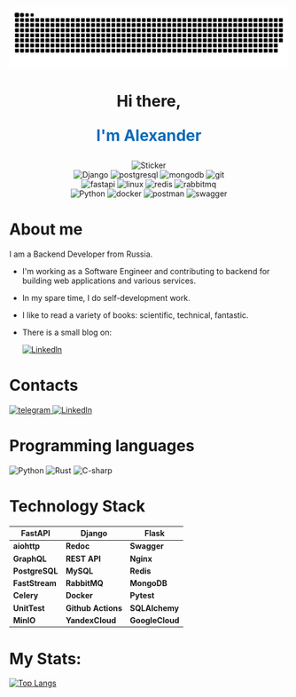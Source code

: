 <picture>
  <source media="(prefers-color-scheme: dark)" srcset="https://raw.githubusercontent.com/platane/platane/output/github-contribution-grid-snake-dark.svg">
  <source media="(prefers-color-scheme: light)" srcset="https://raw.githubusercontent.com/platane/platane/output/github-contribution-grid-snake.svg">
  <img alt="github contribution grid snake animation" src="https://raw.githubusercontent.com/platane/platane/output/github-contribution-grid-snake.svg">
</picture>

<h1 align="center">Hi there,
    <p style="color: #0a6aba">I'm Alexander</p>
</h1>

<div id="header" align="center">
  <img src="https://media.giphy.com/media/v1.Y2lkPTc5MGI3NjExbWFnYmk2dXg3cXZieXg3NnBhbDFwbnZubmUwNTd0dW4xMDl4Y3NwNyZlcD12MV9pbnRlcm5hbF9naWZfYnlfaWQmY3Q9cw/3kPDmoWdBpQPNhCnUG/giphy.gif" width="100" alt="Sticker"/>
</div>

<div align="center">
  <img src="https://img.shields.io/badge/Django-092E20?style=for-the-badge&logo=django&logoColor=white" alt="Django" />
  <img src="https://img.shields.io/badge/PostgreSQL-316192?style=for-the-badge&logo=postgresql&logoColor=white" alt="postgresql" />
  <img src="https://img.shields.io/badge/MongoDB-4EA94B?style=for-the-badge&logo=mongodb&logoColor=white" alt="mongodb" />
  <img src="https://img.shields.io/badge/GIT-E44C30?style=for-the-badge&logo=git&logoColor=white" alt="git" />
</div>

<div align="center">
  <img src="https://img.shields.io/badge/FastAPI-005571?style=for-the-badge&logo=fastapi" alt="fastapi" />
  <img src="https://img.shields.io/badge/Linux-FCC624?style=for-the-badge&logo=linux&logoColor=black" alt="linux" />
  <img src="https://img.shields.io/badge/sqlite-%2307405e.svg?style=for-the-badge&logo=sqlite&logoColor=white" alt="redis" />
  <img src="https://img.shields.io/badge/Rabbitmq-FF6600?style=for-the-badge&logo=rabbitmq&logoColor=white" alt="rabbitmq" />
</div>

<div align="center">
  <img src="https://img.shields.io/badge/Python-3776AB?style=for-the-badge&logo=python&logoColor=white" alt="Python"/>
  <img src="https://img.shields.io/badge/docker-%230db7ed.svg?style=for-the-badge&logo=docker&logoColor=white" alt="docker" >
  <img src="https://img.shields.io/badge/Postman-FF6C37?style=for-the-badge&logo=postman&logoColor=white" alt="postman" />
  <img src="https://img.shields.io/badge/-Swagger-%23Clojure?style=for-the-badge&logo=swagger&logoColor=white" alt="swagger" />
</div>

# About me

I am a Backend Developer from Russia.

* I'm working as a Software Engineer and contributing to backend for building web applications and various services.

* In my spare time, I do self-development work.

* I like to read a variety of books: scientific, technical, fantastic.

* There is a small blog on:

    <a href="https://www.linkedin.com/in/alexander-kuzmin-13520525b?utm_source=share&utm_campaign=share_via&utm_content=profile&utm_medium=android_app">
      <img src="https://img.shields.io/badge/LinkedIn-0077B5?style=for-the-badge&logo=linkedin&logoColor=white" height="20" alt="Linkedln">
    </a>

# Contacts

<a href="https://t.me/Werewolf_ML">
  <img src="https://img.shields.io/badge/Telegram-2CA5E0?style=for-the-badge&logo=telegram&logoColor=white" alt="telegram" />
</a>
<a href="https://www.linkedin.com/in/alexander-kuzmin-13520525b?utm_source=share&utm_campaign=share_via&utm_content=profile&utm_medium=android_app">
      <img src="https://img.shields.io/badge/LinkedIn-0077B5?style=for-the-badge&logo=linkedin&logoColor=white" alt="Linkedln">
</a>

# Programming languages

<div>
  <img src="https://img.shields.io/badge/Python-3776AB?style=for-the-badge&logo=python&logoColor=white" alt="Python"/>
  <img src="https://img.shields.io/badge/Rust-000000?style=for-the-badge&logo=rust&logoColor=white" alt="Rust" />
  <img src="https://img.shields.io/badge/C%23-239120?style=for-the-badge&logo=c-sharp&logoColor=white" alt="C-sharp" />
</div>

# Technology Stack

| **FastAPI**    | **Django**         | **Flask**       |
|----------------|--------------------|-----------------|
| **aiohttp**    | **Redoc**          | **Swagger**     |
| **GraphQL**    | **REST API**       | **Nginx**       |
| **PostgreSQL** | **MySQL**          | **Redis**       |
| **FastStream** | **RabbitMQ**       | **MongoDB**     |
| **Celery**     | **Docker**         | **Pytest**      |
| **UnitTest**   | **Github Actions** | **SQLAlchemy**  |
| **MinIO**      | **YandexCloud**    | **GoogleCloud** |

# My Stats:

[![Top Langs](https://github-readme-stats.vercel.app/api/top-langs/?username=WolfMTK&layout=compact&theme=transparent)](https://github.com/anuraghazra/github-readme-stats)
